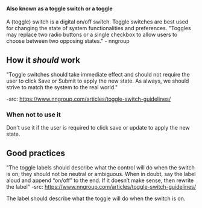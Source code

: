 <!-- The switch component is an enhancement of the classic radio button. It acts like a switch. Example: On/off, yes/no.
Use mainly the toggle switch where instant user response is required. -->

#### Also known as a toggle switch or a toggle

A (toggle) switch is a digital on/off switch.
Toggle switches are best used for changing the state of system functionalities and preferences. "Toggles may replace two radio buttons or a single checkbox to allow users to choose between two opposing states." - nngroup

## How it _**should**_ work

"Toggle switches should take immediate effect and should not require the user to click Save or Submit to apply the new state. As always, we should strive to match the system to the real world."

-src: https://www.nngroup.com/articles/toggle-switch-guidelines/

### When not to use it

Don't use it if the user is required to click save or update to apply the new state.

## Good practices

"The toggle labels should describe what the control will do when the switch is on; they should not be neutral or ambiguous. When in doubt, say the label aloud and append “on/off” to the end. If it doesn’t make sense, then rewrite the label"
-src: https://www.nngroup.com/articles/toggle-switch-guidelines/

The label should describe what the toggle will do when the switch is on.
